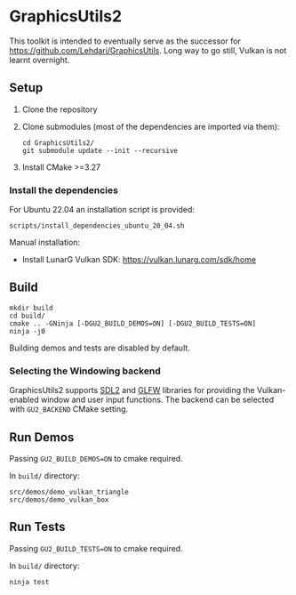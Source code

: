 # GraphicsUtils2

This toolkit is intended to eventually serve as the successor for https://github.com/Lehdari/GraphicsUtils.
Long way to go still, Vulkan is not learnt overnight.

## Setup

1) Clone the repository

2) Clone submodules (most of the dependencies are imported via them):
    ```
    cd GraphicsUtils2/
    git submodule update --init --recursive
    ```
3) Install CMake >=3.27

### Install the dependencies
For Ubuntu 22.04 an installation script is provided:
   ```
   scripts/install_dependencies_ubuntu_20_04.sh
   ```

Manual installation:

- Install LunarG Vulkan SDK: https://vulkan.lunarg.com/sdk/home

## Build

```
mkdir build
cd build/
cmake .. -GNinja [-DGU2_BUILD_DEMOS=ON] [-DGU2_BUILD_TESTS=ON]
ninja -j0
```
Building demos and tests are disabled by default.

### Selecting the Windowing backend

GraphicsUtils2 supports [SDL2](https://www.libsdl.org/) and [GLFW](https://www.glfw.org/)
libraries for providing the Vulkan-enabled window and user input functions. The backend
can be selected with `GU2_BACKEND` CMake setting.

## Run Demos

Passing `GU2_BUILD_DEMOS=ON` to cmake required.

In `build/` directory:
```
src/demos/demo_vulkan_triangle
src/demos/demo_vulkan_box
```

## Run Tests

Passing `GU2_BUILD_TESTS=ON` to cmake required.

In `build/` directory:
```
ninja test
```
